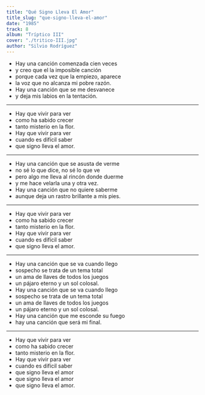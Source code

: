 ```yaml
---
title: "Qué Signo Lleva El Amor"
title_slug: "que-signo-lleva-el-amor"
date: "1985"
track: 8
album: "Tríptico III"
cover: "./tritico-III.jpg"
author: "Silvio Rodríguez"
---
```


- Hay una canción comenzada cien veces
- y creo que el la imposible canción
- porque cada vez que la empiezo, aparece
- la voz que no alcanza mi pobre razón.
- Hay una canción que se me desvanece
- y deja mis labios en la tentación.

---

- Hay que vivir para ver
- como ha sabido crecer
- tanto misterio en la flor.
- Hay que vivir para ver
- cuando es difícil saber
- que signo lleva el amor.

---

- Hay una canción que se asusta de verme
- no sé lo que dice, no sé lo que ve
- pero algo me lleva al rincón donde duerme
- y me hace velarla una y otra vez.
- Hay una canción que no quiere saberme
- aunque deja un rastro brillante a mis pies.

---

- Hay que vivir para ver
- como ha sabido crecer
- tanto misterio en la flor.
- Hay que vivir para ver
- cuando es difícil saber
- que signo lleva el amor.

---

- Hay una canción que se va cuando llego
- sospecho se trata de un tema total
- un ama de llaves de todos los juegos
- un pájaro eterno y un sol colosal.
- Hay una canción que se va cuando llego
- sospecho se trata de un tema total
- un ama de llaves de todos los juegos
- un pájaro eterno y un sol colosal.
- Hay una canción que me esconde su fuego
- hay una canción que será mi final.

---

- Hay que vivir para ver
- como ha sabido crecer
- tanto misterio en la flor.
- Hay que vivir para ver
- cuando es difícil saber
- que signo lleva el amor
- que signo lleva el amor
- que signo lleva el amor.
